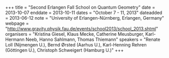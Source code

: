 +++
title = "Second Erlangen Fall School on Quantum Geometry"
date = 2013-10-07
enddate = 2013-10-11
dates = "October 7 - 11, 2013"
dateadded = 2013-06-12
note = "University of Erlangen-Nürnberg, Erlangen, Germany"
webpage = "http://www.gravity.physik.fau.de/events/school2013/school_2013.shtml"
organisers = "Kristina Giesel, Klaus Mecke, Catherine Meusburger, Karl-Hermann Neeb, Hanno Sahlmann, Thomas Thiemann"
speakers = "Renate Loll (Nijmengen U.), Bernd Ørsted (Aarhus U.), Karl-Henning Rehren (Göttingen U.), Christoph Schweigert (Hamburg U.)"
+++
